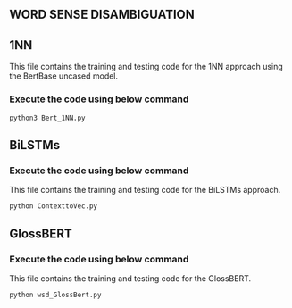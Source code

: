 ## WORD SENSE DISAMBIGUATION

## 1NN
This file contains the training and testing code for the 1NN approach using the BertBase uncased model.
### Execute the code using below command 

```
python3 Bert_1NN.py
```
## BiLSTMs
### Execute the code using below command 
This file contains the training and testing code for the BiLSTMs approach.
```
python ContexttoVec.py
```

## GlossBERT
### Execute the code using below command 
This file contains the training and testing code for the GlossBERT.
```
python wsd_GlossBert.py
```
